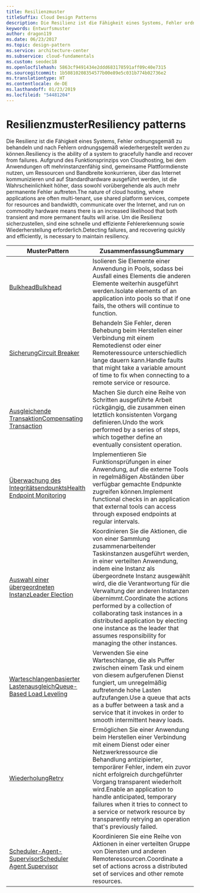```yaml
---
title: Resilienzmuster
titleSuffix: Cloud Design Patterns
description: Die Resilienz ist die Fähigkeit eines Systems, Fehler ordnungsgemäß zu behandeln und nach Fehlern ordnungsgemäß wiederhergestellt werden zu können. Aufgrund des Funktionsprinzips von Cloudhosting, bei dem Anwendungen oft mehrinstanzenfähig sind, gemeinsame Plattformdienste nutzen, um Ressourcen und Bandbreite konkurrieren, über das Internet kommunizieren und auf Standardhardware ausgeführt werden, ist die Wahrscheinlichkeit höher, dass sowohl vorübergehende als auch mehr permanente Fehler auftreten. Um die Resilienz sicherzustellen, sind eine schnelle und effiziente Fehlererkennung sowie Wiederherstellung erforderlich.
keywords: Entwurfsmuster
author: dragon119
ms.date: 06/23/2017
ms.topic: design-pattern
ms.service: architecture-center
ms.subservice: cloud-fundamentals
ms.custom: seodec18
ms.openlocfilehash: 5863cf9491434e2ddd683178591aff09c40e7315
ms.sourcegitcommit: 1b50810208354577b00e89e5c031b774b02736e2
ms.translationtype: HT
ms.contentlocale: de-DE
ms.lasthandoff: 01/23/2019
ms.locfileid: "54481204"
---
```

# <a name="resiliency-patterns"></a><span data-ttu-id="73ae2-106">Resilienzmuster</span><span class="sxs-lookup"><span data-stu-id="73ae2-106">Resiliency patterns</span></span>

<span data-ttu-id="73ae2-107">Die Resilienz ist die Fähigkeit eines Systems, Fehler ordnungsgemäß zu behandeln und nach Fehlern ordnungsgemäß wiederhergestellt werden zu können.</span><span class="sxs-lookup"><span data-stu-id="73ae2-107">Resiliency is the ability of a system to gracefully handle and recover from failures.</span></span> <span data-ttu-id="73ae2-108">Aufgrund des Funktionsprinzips von Cloudhosting, bei dem Anwendungen oft mehrinstanzenfähig sind, gemeinsame Plattformdienste nutzen, um Ressourcen und Bandbreite konkurrieren, über das Internet kommunizieren und auf Standardhardware ausgeführt werden, ist die Wahrscheinlichkeit höher, dass sowohl vorübergehende als auch mehr permanente Fehler auftreten.</span><span class="sxs-lookup"><span data-stu-id="73ae2-108">The nature of cloud hosting, where applications are often multi-tenant, use shared platform services, compete for resources and bandwidth, communicate over the Internet, and run on commodity hardware means there is an increased likelihood that both transient and more permanent faults will arise.</span></span> <span data-ttu-id="73ae2-109">Um die Resilienz sicherzustellen, sind eine schnelle und effiziente Fehlererkennung sowie Wiederherstellung erforderlich.</span><span class="sxs-lookup"><span data-stu-id="73ae2-109">Detecting failures, and recovering quickly and efficiently, is necessary to maintain resiliency.</span></span>

|                            <span data-ttu-id="73ae2-110">Muster</span><span class="sxs-lookup"><span data-stu-id="73ae2-110">Pattern</span></span>                             |                                                                                                      <span data-ttu-id="73ae2-111">Zusammenfassung</span><span class="sxs-lookup"><span data-stu-id="73ae2-111">Summary</span></span>                                                                                                       |
|----------------------------------------------------------------|--------------------------------------------------------------------------------------------------------------------------------------------------------------------------------------------------------------------|
|                   [<span data-ttu-id="73ae2-112">Bulkhead</span><span class="sxs-lookup"><span data-stu-id="73ae2-112">Bulkhead</span></span>](../bulkhead.md)                   |                                                     <span data-ttu-id="73ae2-113">Isolieren Sie Elemente einer Anwendung in Pools, sodass bei Ausfall eines Elements die anderen Elemente weiterhin ausgeführt werden.</span><span class="sxs-lookup"><span data-stu-id="73ae2-113">Isolate elements of an application into pools so that if one fails, the others will continue to function.</span></span>                                                      |
|            [<span data-ttu-id="73ae2-114">Sicherung</span><span class="sxs-lookup"><span data-stu-id="73ae2-114">Circuit Breaker</span></span>](../circuit-breaker.md)            |                                                  <span data-ttu-id="73ae2-115">Behandeln Sie Fehler, deren Behebung beim Herstellen einer Verbindung mit einem Remotedienst oder einer Remoteressource unterschiedlich lange dauern kann.</span><span class="sxs-lookup"><span data-stu-id="73ae2-115">Handle faults that might take a variable amount of time to fix when connecting to a remote service or resource.</span></span>                                                   |
|   [<span data-ttu-id="73ae2-116">Ausgleichende Transaktion</span><span class="sxs-lookup"><span data-stu-id="73ae2-116">Compensating Transaction</span></span>](../compensating-transaction.md)   |                                                      <span data-ttu-id="73ae2-117">Machen Sie durch eine Reihe von Schritten ausgeführte Arbeit rückgängig, die zusammen einen letztlich konsistenten Vorgang definieren.</span><span class="sxs-lookup"><span data-stu-id="73ae2-117">Undo the work performed by a series of steps, which together define an eventually consistent operation.</span></span>                                                       |
| [<span data-ttu-id="73ae2-118">Überwachung des Integritätsendpunkts</span><span class="sxs-lookup"><span data-stu-id="73ae2-118">Health Endpoint Monitoring</span></span>](../health-endpoint-monitoring.md) |                                            <span data-ttu-id="73ae2-119">Implementieren Sie Funktionsprüfungen in einer Anwendung, auf die externe Tools in regelmäßigen Abständen über verfügbar gemachte Endpunkte zugreifen können.</span><span class="sxs-lookup"><span data-stu-id="73ae2-119">Implement functional checks in an application that external tools can access through exposed endpoints at regular intervals.</span></span>                                            |
|            [<span data-ttu-id="73ae2-120">Auswahl einer übergeordneten Instanz</span><span class="sxs-lookup"><span data-stu-id="73ae2-120">Leader Election</span></span>](../leader-election.md)            | <span data-ttu-id="73ae2-121">Koordinieren Sie die Aktionen, die von einer Sammlung zusammenarbeitender Taskinstanzen ausgeführt werden, in einer verteilten Anwendung, indem eine Instanz als übergeordnete Instanz ausgewählt wird, die die Verantwortung für die Verwaltung der anderen Instanzen übernimmt.</span><span class="sxs-lookup"><span data-stu-id="73ae2-121">Coordinate the actions performed by a collection of collaborating task instances in a distributed application by electing one instance as the leader that assumes responsibility for managing the other instances.</span></span> |
|  [<span data-ttu-id="73ae2-122">Warteschlangenbasierter Lastenausgleich</span><span class="sxs-lookup"><span data-stu-id="73ae2-122">Queue-Based Load Leveling</span></span>](../queue-based-load-leveling.md)  |                                            <span data-ttu-id="73ae2-123">Verwenden Sie eine Warteschlange, die als Puffer zwischen einem Task und einem von diesem aufgerufenen Dienst fungiert, um unregelmäßig auftretende hohe Lasten aufzufangen.</span><span class="sxs-lookup"><span data-stu-id="73ae2-123">Use a queue that acts as a buffer between a task and a service that it invokes in order to smooth intermittent heavy loads.</span></span>                                             |
|                      [<span data-ttu-id="73ae2-124">Wiederholung</span><span class="sxs-lookup"><span data-stu-id="73ae2-124">Retry</span></span>](../retry.md)                      |             <span data-ttu-id="73ae2-125">Ermöglichen Sie einer Anwendung beim Herstellen einer Verbindung mit einem Dienst oder einer Netzwerkressource die Behandlung antizipierter, temporärer Fehler, indem ein zuvor nicht erfolgreich durchgeführter Vorgang transparent wiederholt wird.</span><span class="sxs-lookup"><span data-stu-id="73ae2-125">Enable an application to handle anticipated, temporary failures when it tries to connect to a service or network resource by transparently retrying an operation that's previously failed.</span></span>             |
| [<span data-ttu-id="73ae2-126">Scheduler-Agent-Supervisor</span><span class="sxs-lookup"><span data-stu-id="73ae2-126">Scheduler Agent Supervisor</span></span>](../scheduler-agent-supervisor.md) |                                                            <span data-ttu-id="73ae2-127">Koordinieren Sie eine Reihe von Aktionen in einer verteilten Gruppe von Diensten und anderen Remoteressourcen.</span><span class="sxs-lookup"><span data-stu-id="73ae2-127">Coordinate a set of actions across a distributed set of services and other remote resources.</span></span>                                                            |